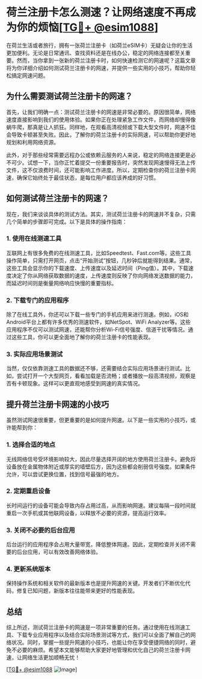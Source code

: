 # 荷兰注册卡怎么测速？让网络速度不再成为你的烦恼[[TG💪+ @esim1088](https://t.me/s/esim1088)]

在荷兰生活或者旅行，拥有一张荷兰注册卡（如荷兰eSIM卡）无疑会让你的生活更加便利。无论是日常通讯、查找资料还是在线办公，稳定的网络连接都至关重要。然而，当你拿到一张新的荷兰注册卡时，如何快速检测它的网速呢？这篇文章将为你详细介绍如何测试荷兰注册卡的网速，并提供一些实用的小技巧，帮助你轻松搞定网速问题。

## 为什么需要测试荷兰注册卡的网速？

首先，让我们明确一点：测试荷兰注册卡的网速是非常必要的。原因很简单，网络速度直接影响到我们的使用体验。如果你正在处理紧急工作文件，而网络却慢得像蜗牛爬，那真是让人抓狂。同样地，在观看高清视频或下载大型文件时，网速不佳会导致卡顿甚至失败。因此，了解你的荷兰注册卡的实际网速，可以帮助你更好地规划和利用网络资源。

此外，对于那些经常需要远程办公或依赖云服务的人来说，稳定的网络连接更是必不可少。试想一下，当你正忙着提交一份重要报告时，突然发现网速慢得无法上传文件，这不仅浪费时间，还可能影响工作进度。所以，定期检查你的荷兰注册卡网速，确保它始终处于最佳状态，是每位用户都应该养成的好习惯。

## 如何测试荷兰注册卡的网速？

现在，我们来谈谈具体的测试方法。其实，测试荷兰注册卡的网速并不复杂，只需几个简单的步骤即可完成。以下是具体的操作指南：

### 1. 使用在线测速工具

互联网上有很多免费的在线测速工具，比如Speedtest、Fast.com等。这些工具操作简单，只需打开网页，点击“开始测试”按钮，几秒钟后就能得到结果。通常，这些工具会显示你的下载速度、上传速度以及延迟时间（Ping值）。其中，下载速度决定了你从网络获取数据的速度，上传速度则反映了你向网络发送数据的能力，而延迟时间则是衡量网络响应快慢的重要指标。

### 2. 下载专门的应用程序

除了在线工具外，你还可以下载一些专门的手机应用来进行测速。例如，iOS和Android平台上都有许多优秀的测速软件，如NetSpot、WiFi Analyzer等。这些应用程序不仅可以测试网速，还能帮你分析Wi-Fi信号强度、信道干扰等情况。通过这些工具，你可以更全面地了解你的荷兰注册卡的性能表现。

### 3. 实际应用场景测试

当然，仅仅依靠测速工具的数据还不够，还需要结合实际应用场景进行测试。比如，尝试打开一个大型网页，看看加载是否流畅；或者播放一段高清视频，观察是否有卡顿现象。这样可以更直观地感受到网速的真实情况。

## 提升荷兰注册卡网速的小技巧

虽然测试网速很重要，但更重要的是如何提升网速。以下是一些实用的小技巧，或许能帮到你：

### 1. 选择合适的地点

无线网络信号受环境影响较大，因此尽量选择开阔的地方使用荷兰注册卡。避免将设备放在金属物体附近或厚实的墙壁后方，因为这些都会削弱信号强度。如果条件允许，可以尝试更换位置，找到信号最强的地方。

### 2. 定期重启设备

长时间运行的设备可能会导致内存占用过高，从而影响网速。建议每隔一段时间就重启一次手机或其他联网设备，以释放不必要的资源，提高运行效率。

### 3. 关闭不必要的后台应用

后台运行的应用程序会占用大量带宽，降低整体网速。因此，定期检查并关闭不需要的后台应用，可以有效改善网络体验。

### 4. 更新系统版本

保持操作系统和相关软件的最新版本也是提升网速的关键。开发者们不断优化代码，修复已知问题，新版本往往能带来更好的性能表现。

## 总结

综上所述，测试荷兰注册卡的网速是一项非常重要的任务。通过使用在线测速工具、下载专业应用程序以及结合实际场景测试等方式，我们可以全面了解自己的网络状况。同时，掌握一些提升网速的小技巧，也能让你在享受便捷网络的同时，避免不必要的麻烦。希望本文能够帮助大家更好地管理和优化自己的荷兰注册卡网速，让网络生活更加顺畅无忧！

[[TG💪+ @esim1088](https://t.me/s/esim1088) ![Image](https://i.postimg.cc/4NQfJmqS/Snipaste-2025-05-13-00-14-12.png)]